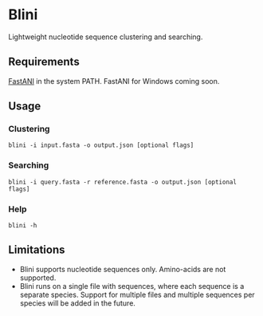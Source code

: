 # Blini

Lightweight nucleotide sequence clustering and searching.

## Requirements

[FastANI](https://github.com/ParBLiSS/FastANI/releases/)
in the system PATH. FastANI for Windows coming soon.

## Usage

### Clustering

```
blini -i input.fasta -o output.json [optional flags]
```

### Searching

```
blini -i query.fasta -r reference.fasta -o output.json [optional flags]
```

### Help

```
blini -h
```

## Limitations

* Blini supports nucleotide sequences only. Amino-acids are not supported.
* Blini runs on a single file with sequences,
  where each sequence is a separate species.
  Support for multiple files and multiple sequences per species
  will be added in the future.
